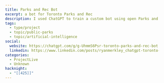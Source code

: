 ```yaml
---
title: Parks and Rec Bot
excerpt: a bot for Toronto Parks and Rec
description: I used ChatGPT to train a custom bot using open Parks and Rec data -- facilities, locations, programming, hours of operation -- to train a custom Toronto Parks and Rec Bot. Ask it a question, like "I have two kids, 5 and 12, and I want them to both take swimming on Saturdays" and get help finding the right classes.
tags:
  - type/project
  - topic/public-parks
  - topic/artificial-intelligence
social:
  website: https://chatgpt.com/g/g-UhmmS6Psr-toronto-parks-and-rec-bot
  linkedin: https://www.linkedin.com/posts/ryanmerkley_chatgpt-toronto-parks-and-rec-bot-activity-7130056310514974720-C9MD
categories:
  - ProjectLive
  - Unknown
hacknight:
  - "[[425]]"
---
```

